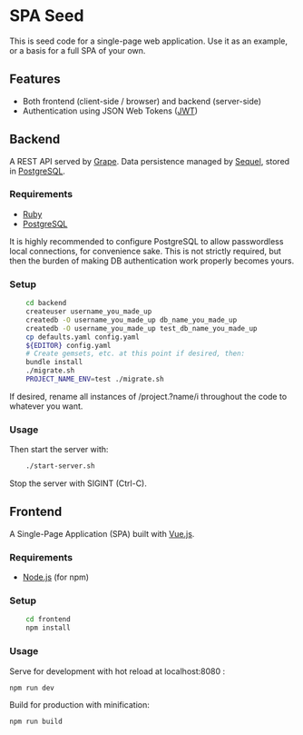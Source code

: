 # SPA Seed

This is seed code for a single-page web application.  Use it as an example, or
a basis for a full SPA of your own.

## Features

* Both frontend (client-side / browser) and backend (server-side)
* Authentication using JSON Web Tokens ([JWT](http://jwt.io/))

## Backend

A REST API served by [Grape](https://github.com/ruby-grape/grape).
Data persistence managed by [Sequel](http://sequel.jeremyevans.net/), stored in
[PostgreSQL](http://www.postgresql.org/).

### Requirements

* [Ruby](https://www.ruby-lang.org/)
* [PostgreSQL](http://www.postgresql.org/)

It is highly recommended to configure PostgreSQL to allow passwordless local
connections, for convenience sake.  This is not strictly required, but then
the burden of making DB authentication work properly becomes yours.

### Setup

``` bash
    cd backend
    createuser username_you_made_up
    createdb -O username_you_made_up db_name_you_made_up
    createdb -O username_you_made_up test_db_name_you_made_up
    cp defaults.yaml config.yaml
    ${EDITOR} config.yaml
    # Create gemsets, etc. at this point if desired, then:
    bundle install
    ./migrate.sh
    PROJECT_NAME_ENV=test ./migrate.sh
```

If desired, rename all instances of /project.?name/i throughout the code to
whatever you want.

### Usage

Then start the server with:

``` bash
    ./start-server.sh
```

Stop the server with SIGINT (Ctrl-C).

## Frontend

A Single-Page Application (SPA) built with [Vue.js](http://vuejs.org/).

### Requirements

* [Node.js](https://nodejs.org/) (for npm)

### Setup

``` bash
    cd frontend
    npm install
```

### Usage

Serve for development with hot reload at localhost:8080 :

    npm run dev

Build for production with minification:

    npm run build
